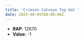 ```yaml
---
title: 'Crimson Catseye Top Hat '
date: 2025-08-05T00:00:00Z
---
```

- **RAP**: 12670
- **Value**: -1
